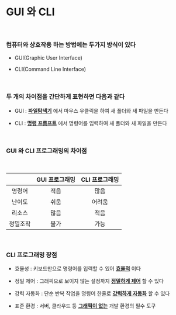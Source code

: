# GUI 와 CLI

<br>

### 컴퓨터와 상호작용 하는 방법에는 두가지 방식이 있다

- GUI(Graphic User Interface)

- CLI(Command Line Interface)

<br>

### 두 개의 차이점을 간단하게 표현하면 다음과 같다

- GUI : <ins>**파일탐색기**</ins> 에서 마우스 우클릭을 하여 새 폴더와 새 파일을 만든다

- CLI : <ins>**명령 프롬프트**</ins> 에서 명령어를 입력하여 새 폴더와 새 파일을 만든다

<br>

### GUI 와 CLI 프로그래밍의 차이점

<br>

| |GUI 프로그래밍|CLI 프로그래밍|
|:---:|:---:|:---:|
|명령어|적음|많음|
|난이도|쉬움|어려움|
|리소스|많음|적음|
|정밀조작|불가|가능|

<br>

### CLI 프로그래밍 장점

- 효율성 : 키보드만으로 명령어를 입력할 수 있어 <ins>**효율적**</ins> 이다

- 정밀 제어 : 그래픽으로 보이지 않는 설정까지 <ins>**정밀하게 제어**</ins> 할 수 있다

- 강력 자동화 : 단순 반복 작업을 명령어 한줄로 <ins>**강력하게 자동화**</ins> 할 수 있다

- 표준 환경 : 서버, 클라우드 등 <ins>**그래픽이 없는**</ins> 개발 환경의 필수 도구